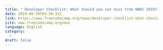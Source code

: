 ```yaml
---
title: " Developer Checklist: What should you not miss from WWDC 2019? "
date: 2019-06-30T03:50:31Z
link: https://www.freecodecamp.org/news/developer-checklist-what-should-you-not-miss-from-wwdc-2019/?utm_medium=RSS&utm_source=news.12bit.vn
site: www.freecodecamp.orgnews
language: English
category:
  -   
draft: false
---
```

